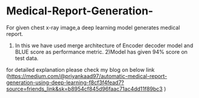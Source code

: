# Medical-Report-Generation-
For given chest x-ray image,a deep learning model generates medical report.
1) In this we have used merge architecture of Encoder decoder model and BLUE score as performance metric.
2)Model has given 94% score on test data.

for detailed explanation please check my blog on below link
(https://medium.com/@priyankaad97/automatic-medical-report-generation-using-deep-learning-f8cf3f4fead7?source=friends_link&sk=b8954cf845d96faac71ac4dd11f89bc3 )

